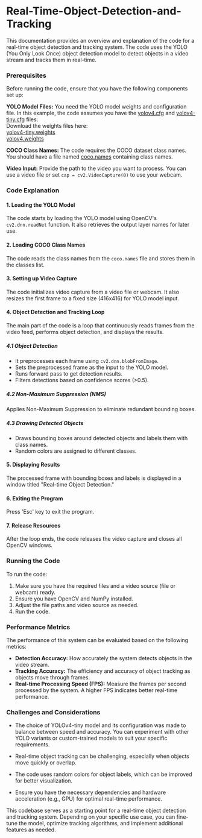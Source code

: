 # Real-Time-Object-Detection-and-Tracking
This documentation provides an overview and explanation of the code for a real-time object detection and tracking system. The code uses the YOLO (You Only Look Once) object detection model to detect objects in a video stream and tracks them in real-time.
### Prerequisites
Before running the code, ensure that you have the following components set up:

**YOLO Model Files:** You need the YOLO model weights and configuration file. In this example, the code assumes you have the [yolov4.cfg](https://github.com/khizer-kt/Real-Time-Object-Detection-and-Tracking/blob/main/cfg/yolov4.cfg) and [yolov4-tiny.cfg](https://github.com/khizer-kt/Real-Time-Object-Detection-and-Tracking/blob/main/cfg/yolov4-tiny.cfg) files.  
Download the weights files here:  
[yolov4-tiny.weights](https://github.com/AlexeyAB/darknet/releases/download/darknet_yolo_v4_pre/yolov4-tiny.weights)  
[yolov4.weights](https://github.com/AlexeyAB/darknet/releases/download/darknet_yolo_v4_pre/yolov4.weights)

**COCO Class Names:** The code requires the COCO dataset class names. You should have a file named [coco.names](https://github.com/khizer-kt/Real-Time-Object-Detection-and-Tracking/blob/main/data/coco.names) containing class names.  


**Video Input:**  Provide the path to the video you want to process. You can use a video file or set `cap = cv2.VideoCapture(0)` to use your webcam.  

### Code Explanation  
#### 1. Loading the YOLO Model  
The code starts by loading the YOLO model using OpenCV's `cv2.dnn.readNet` function. It also retrieves the output layer names for later use.
#### 2. Loading COCO Class Names
The code reads the class names from the `coco.names` file and stores them in the classes list.
#### 3. Setting up Video Capture
The code initializes video capture from a video file or webcam. It also resizes the first frame to a fixed size (416x416) for YOLO model input.
#### 4. Object Detection and Tracking Loop
The main part of the code is a loop that continuously reads frames from the video feed, performs object detection, and displays the results.
##### 4.1 Object Detection
- It preprocesses each frame using `cv2.dnn.blobFromImage`.
- Sets the preprocessed frame as the input to the YOLO model.
- Runs forward pass to get detection results.
- Filters detections based on confidence scores (>0.5).
##### 4.2 Non-Maximum Suppression (NMS)
Applies Non-Maximum Suppression to eliminate redundant bounding boxes.
##### 4.3 Drawing Detected Objects
- Draws bounding boxes around detected objects and labels them with class names.
- Random colors are assigned to different classes.
#### 5. Displaying Results
The processed frame with bounding boxes and labels is displayed in a window titled "Real-time Object Detection."
#### 6. Exiting the Program
Press 'Esc' key to exit the program.
#### 7. Release Resources
After the loop ends, the code releases the video capture and closes all OpenCV windows.
### Running the Code
To run the code:

1. Make sure you have the required files and a video source (file or webcam) ready.
2. Ensure you have OpenCV and NumPy installed.
3. Adjust the file paths and video source as needed.
4. Run the code.
### Performance Metrics
The performance of this system can be evaluated based on the following metrics:
- **Detection Accuracy:** How accurately the system detects objects in the video stream.
- **Tracking Accuracy:** The efficiency and accuracy of object tracking as objects move through frames.
- **Real-time Processing Speed (FPS):** Measure the frames per second processed by the system. A higher FPS indicates better real-time performance.
### Challenges and Considerations
- The choice of YOLOv4-tiny model and its configuration was made to balance between speed and accuracy. You can experiment with other YOLO variants or custom-trained models to suit your specific requirements.

- Real-time object tracking can be challenging, especially when objects move quickly or overlap.

- The code uses random colors for object labels, which can be improved for better visualization.

- Ensure you have the necessary dependencies and hardware acceleration (e.g., GPU) for optimal real-time performance.

This codebase serves as a starting point for a real-time object detection and tracking system. Depending on your specific use case, you can fine-tune the model, optimize tracking algorithms, and implement additional features as needed.